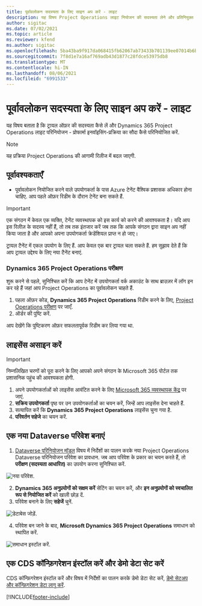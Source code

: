 ```yaml
---
title: पूर्वावलोकन सदस्यता के लिए साइन अप करें - लाइट
description: यह विषय Project Operations लाइट नियोजन की सदस्यता लेने और प्रतिनियुक्त करने के तरीके के बारे में जानकारी प्रदान करता है - प्रोफार्मा इuवॉयसिंग के लिए समझौता.
author: sigitac
ms.date: 07/02/2021
ms.topic: article
ms.reviewer: kfend
ms.author: sigitac
ms.openlocfilehash: 5ba43ba9f917da068415fb62067ab73433b701139ee07014b6bd8c02612008ce
ms.sourcegitcommit: 7f8d1e7a16af769adb43d1877c28fdce53975db8
ms.translationtype: MT
ms.contentlocale: hi-IN
ms.lasthandoff: 08/06/2021
ms.locfileid: "6991533"
---
```

# <a name="sign-up-for-a-preview-subscription---lite"></a>पूर्वावलोकन सदस्यता के लिए साइन अप करें - लाइट 

यह विषय बताता है कि ट्रायल ऑफ़र की सदस्यता कैसे लें और Dynamics 365 Project Operations लाइट परिनियोजन - प्रोफार्मा इनवॉइसिंग-प्रक्रिया का सौदा कैसे परिनियोजित करें.

> [!NOTE]
> यह प्रक्रिया Project Operations की आगामी रिलीज में बदल जाएगी.

## <a name="prerequisites"></a>पूर्वावश्यकताएँ
- पूर्वावलोकन नियोजित करने वाले उपयोगकर्ता के पास Azure टेनेंट वैश्विक प्रशासक अधिकार होना चाहिए. आप पहले ऑफ़र रिडीम के दौरान टेनेंट बना सकते हैं.

> [!IMPORTANT]
> एक संगठन में केवल एक व्यक्ति, टेनेंट व्यवस्थापक को इस कार्य को करने की आवश्यकता है। यदि आप इस रिलीज़ के सदस्य नहीं हैं, तो तब तक इंतजार करें जब तक कि आपके संगठन द्वारा साइन अप नहीं किया जाता है और आपको अपना उपयोगकर्ता क्रेडेंशियल प्राप्त न हो जाए।
> 
> ट्रायल टैनेंट में एकल उपयोग के लिए हैं. आप केवल एक बार ट्रायल चला सकते हैं. हम सुझाव देते हैं कि आप ट्रायल उद्देश्य के लिए नया टैनेंट बनाएं.

### <a name="dynamics-365-project-operations-trial"></a>Dynamics 365 Project Operations परीक्षण 

शुरू करने से पहले, सुनिश्चित करें कि आप टेनेंट में उपयोगकर्ता वर्क अकाउंट के साथ ब्राउज़र में लॉग इन कर रहे हैं जहां आप Project Operations का पूर्वावलोकन चाहते हैं.

1. पहला ऑफ़र कोड, **Dynamics 365 Project Operations** रिडीम करने के लिए, [Project Operations परीक्षण](https://aka.ms/try-po) पर जाएँ.
2. ऑर्डर की पुष्टि करें.

  आप देखेंगे कि पुष्टिकरण ऑफ़र सफलतापूर्वक रिडीम कर लिया गया था.

## <a name="assign-licenses"></a>लाइसेंस असाइन करें

> [!IMPORTANT]
> निम्नलिखित चरणों को पूरा करने के लिए आपको अपने संगठन के Microsoft 365 पोर्टल तक प्रशासनिक पहुंच की आवश्यकता होगी.


1. अपने उपयोगकर्ताओं को लाइसेंस आवंटित करने के लिए [Microsoft 365 व्यवस्थापक केंद्र](https://portal.office.com/) पर जाएं.
2. **सक्रिय उपयोगकर्ता** पृष्ठ पर उन उपयोगकर्ताओं का चयन करें, जिन्हें आप लाइसेंस देना चाहते हैं.
3. सत्यापित करें कि **Dynamics 365 Project Operations** लाइसेंस चुना गया है. 
4. **परिवर्तन सहेजे** का चयन करें.

## <a name="create-a-new-dataverse-environment"></a>एक नया Dataverse परिवेश बनाएं

1. [Dataverse परिनियोजन मॉडल](lite-deployment.md) विषय में निर्देशों का पालन करके नया Project Operations Dataverse परिनियोजन परिवेश का प्रावधान. जब आप परिवेश के प्रकार का चयन करते हैं, तो **परीक्षण (सदस्यता आधारित)** का उपयोग करना सुनिश्चित करें.

  ![नया परिवेश.](./media/19CreateEnvironment.png)

2. **Dynamics 365 अनुप्रयोगों को सक्षम करें** सेटिंग का चयन करें, और **इन अनुप्रयोगों को स्वचालित रूप से नियोजित करें** को खाली छोड़ दें.  
3. परिवेश बनाने के लिए **सहेजें** चुनें.

  ![डेटाबेस जोड़ें.](./media/20CreateEnvironment1.png)

4. परिवेश बन जाने के बाद, **Microsoft Dynamics 365 Project Operations** समाधान को स्थापित करें. 

![समाधान इस्टॉल करें.](./media/21InstallSolution.png)

## <a name="install-a-cds-configuration-and-setup-demo-data"></a>एक CDS कॉन्फ़िगरेशन इंस्टॉल करें और डेमो डेटा सेट करें

CDS कॉन्फ़िगरेशन इंस्टॉल करें और विषय में निर्देशों का पालन करके डेमो डेटा सेट करें, [डेमो सेटअप और कॉन्फ़िगरेशन डेटा लागू करें](lite-apply-demo-setup-config-data.md).


[!INCLUDE[footer-include](../includes/footer-banner.md)]
